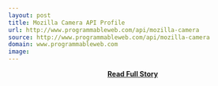 ```yaml
---
layout: post
title: Mozilla Camera API Profile
url: http://www.programmableweb.com/api/mozilla-camera
source: http://www.programmableweb.com/api/mozilla-camera
domain: www.programmableweb.com
image: 
---
```


<p></p>
<center><p><a href="http://www.programmableweb.com/api/mozilla-camera" style='padding:25px; font-sze:18px; font-weight: bold;'>Read Full Story</a></p></center>
